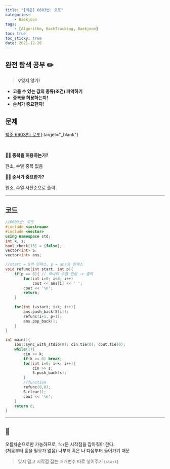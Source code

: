 ```yaml
---
title: "[백준] 6603번: 로또"
categories:
    - Baekjoon
tags:
    - [Algorithm, BackTracking, Baekjoon]
toc: true
toc_sticky: true
date: 2021-12-26
---
```



## 완전 탐색 공부 ✏️


> **💡잊지 않기!**
- **고를 수 있는 값의 종류(조건) 파악하기**
- **중복을 허용하는지!**
- **순서가 중요한지!**


## 문제

[백준 6603번: 로또](https://www.acmicpc.net/problem/6603){:target="_blank"}


<br>

**🎅🏻 중복을 허용하는가?**

원소, 수열 중복 없음

**🎅🏻 순서가 중요한가?**

원소, 수열 사전순으로 출력

---


## 코드

```cpp
//6603번: 로또
#include <iostream>
#include <vector>
using namespace std;
int k, s;
bool check[15] = {false};
vector<int> S;
vector<int> ans;

//start = S의 인덱스, p = ans의 인덱스
void refunc(int start, int p){
    if(p == 6){ // 하나의 수열 완성 -> 출력
        for(int i=0; i<6; i++)
            cout << ans[i] << ' ';
        cout << '\n';
        return;
    }
    
    for(int i=start; i<k; i++){
        ans.push_back(S[i]);
        refunc(i+1, p+1);
        ans.pop_back();
    }
}

int main(){
    ios::sync_with_stdio(0); cin.tie(0); cout.tie(0);
    while(1){
        cin >> k;
        if(k == 0) break;
        for(int i=0; i<k; i++){
            cin >> s;
            S.push_back(s);
        }
        //function
        refunc(0,0);
        S.clear();
        cout << '\n';
    }
    return 0;
}
``` 

---


## 🍒

오름차순으로만 가능하므로, `for`문 시작점을 잡아줘야 한다.  
(처음부터 훑을 필요가 없음) 나부터 혹은 나 다음부터 들어가기 때문

> 잊지 말고 시작점 잡는 매개변수 따로 넣어주기 (`start`)